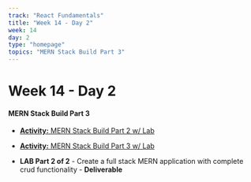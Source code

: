 ```yaml
---
track: "React Fundamentals"
title: "Week 14 - Day 2"
week: 14
day: 2
type: "homepage"
topics: "MERN Stack Build Part 3"
---
```


# Week 14 - Day 2
#### MERN Stack Build Part 3

- [**Activity:** MERN Stack Build Part 2 w/ Lab](/react-fundamentals/week-14/day-2/lecture-materials/mern-stack-build-part-2)
- [**Activity:** MERN Stack Build Part 3 w/ Lab](/react-fundamentals/week-14/day-2/lecture-materials/mern-stack-build-part-3)

- **LAB Part 2 of 2** - Create a full stack MERN application with complete crud functionality - **Deliverable**